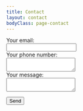 ```yaml
---
title: Contact
layout: contact
bodyClass: page-contact
---
```


<form
  action="https://formspree.io/f/xknparko"
  method="POST"
>
  <label>
    Your email:
    <br>
    <input type="text" name="_replyto">
  </label>
  <br>
    <label>
    Your phone number:
    <br>
    <textarea name="message"></textarea>
  </label>
  <br>
  <label>
    Your message:
    <br>
    <textarea name="message"></textarea>
  </label>
  <br>

  <!-- your other form fields go here -->

  <button type="submit">Send</button>
</form>
